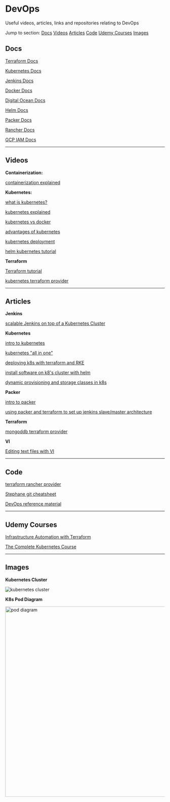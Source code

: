 # DevOps

Useful videos, articles, links and repositories relating to DevOps

Jump to section:
<a href="#Docs">Docs</a>
<a href="#Videos">Videos</a>
<a href="#Articles">Articles</a>
<a href="#Code">Code</a>
<a href="#Udemy Courses">Udemy Courses</a>
<a href="#Images">Images</a>

## Docs

[Terraform Docs](https://www.terraform.io/docs/index.html)

[Kubernetes Docs](https://kubernetes.io/docs/concepts/overview/what-is-kubernetes/)

[Jenkins Docs](https://jenkins.io/doc/)

[Docker Docs](https://docs.docker.com/)

[Digital Ocean Docs](https://developers.digitalocean.com/documentation/v2/)

[Helm Docs](https://helm.sh/docs/)

[Packer Docs](https://packer.io/docs/index.html)

[Rancher Docs](https://rancher.com/docs/)

[GCP IAM Docs](https://cloud.google.com/iam/docs/)

---------------------------------------------
## Videos

**Containerization:**

[containerization explained](https://www.youtube.com/watch?v=0qotVMX-J5s)

**Kubernetes:**

[what is kubernetes?](https://www.youtube.com/watch?v=LVpbsTIzkkE)

[kubernetes explained](https://www.youtube.com/watch?v=aSrqRSk43lY)

[kubernetes vs docker](https://www.youtube.com/watch?v=2vMEQ5zs1ko)

[advantages of kubernetes](https://www.youtube.com/watch?v=1Br4m0_8YDQ)

[kubernetes deployment](https://www.youtube.com/watch?v=Sulw5ndbE88)

[helm kubernetes tutorial](https://matthewpalmer.net/kubernetes-app-developer/articles/helm-kubernetes-video-tutorial.html)

**Terraform**

[Terraform tutorial](https://www.youtube.com/watch?v=1JAx2npuprk&list=PLtK75qxsQaMIHQOaDd0Zl_jOuu1m3vcWO)

[kubernetes terraform provider](https://www.youtube.com/watch?v=-UtqHkrvFro)

---------------------------------------------------
## Articles

**Jenkins**

[scalable Jenkins on top of a Kubernetes Cluster](https://dzone.com/articles/how-to-setup-scalable-jenkins-on-top-of-a-kubernet)

**Kubernetes**

[intro to kubernetes](https://www.digitalocean.com/community/tutorials/an-introduction-to-kubernetes)

[kubernetes "all in one"](https://medium.com/@smijar/installing-kubernetes-all-in-one-on-a-low-resource-vps-1c89dd5f0096)

[deploying k8s with terraform and RKE](https://medium.com/@brotandgames/deploy-a-kubernetes-cluster-using-terraform-and-rke-provider-68112463e49d)

[install software on k8's cluster with helm](https://www.digitalocean.com/community/tutorials/how-to-install-software-on-kubernetes-clusters-with-the-helm-package-manager)

[dynamic provisioning and storage classes in k8s](https://kubernetes.io/blog/2017/03/dynamic-provisioning-and-storage-classes-kubernetes/)

**Packer**

[intro to packer](https://packer.io/intro/why.html)

[using packer and terraform to set up jenkins slave/master architecture](https://medium.com/velotio-perspectives/using-packer-and-terraform-to-setup-jenkins-master-slave-architecture-7bcc4b014874)

**Terraform**

[mongoddb terraform provider](https://github.com/mongodb-labs/terraform-provider-mongodb)


**VI**

[Editing text files with VI](https://www.howtogeek.com/102468/a-beginners-guide-to-editing-text-files-with-vi/)


---------------------------------------------------
## Code

[terraform rancher provider](https://github.com/rancher/terraform-provider-rke)

[Stephane git cheatsheet](https://gist.github.com/StephaneP/ba846308d4e78e1bdcd4d1fbe6c5fdb3)

[DevOps reference material](https://github.com/devops-asset/devops-reference-material)

---------------------------------------------------
## Udemy Courses

[Infrastructure Automation with Terraform](https://www.udemy.com/course/learn-devops-infrastructure-automation-with-terraform/)

[The Complete Kubernetes Course](https://www.udemy.com/course/learn-devops-the-complete-kubernetes-course/)

---------------------------------------------------

## Images

**Kubernetes Cluster**

<img alt="kubernetes cluster" src="https://miro.medium.com/max/1400/1*tbR4NHWj-7L04lm3hEgdsg.png" />

**K8s Pod Diagram**

<img alt="pod diagram" height="600px" src="https://d33wubrfki0l68.cloudfront.net/aecab1f649bc640ebef1f05581bfcc91a48038c4/728d6/images/docs/pod.svg" />




